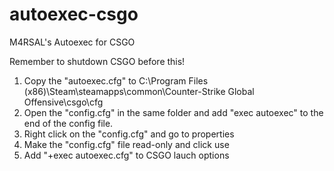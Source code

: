 # autoexec-csgo
M4RSAL's Autoexec for CSGO

Remember to shutdown CSGO before this!


1. Copy the "autoexec.cfg" to C:\Program Files (x86)\Steam\steamapps\common\Counter-Strike Global Offensive\csgo\cfg
2. Open the "config.cfg" in the same folder and add "exec autoexec" to the end of the config file.
3. Right click on the "config.cfg" and go to properties
4. Make the "config.cfg" file read-only and click use
5. Add "+exec autoexec.cfg" to CSGO lauch options
